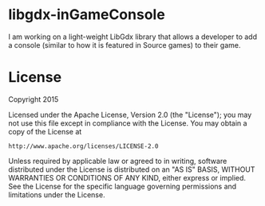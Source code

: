 # libgdx-inGameConsole
I am working on a light-weight LibGdx library that allows a developer to add a console (similar to how it is featured in Source games) to their game.

License
=======
Copyright 2015

Licensed under the Apache License, Version 2.0 (the "License");
you may not use this file except in compliance with the License.
You may obtain a copy of the License at

    http://www.apache.org/licenses/LICENSE-2.0

Unless required by applicable law or agreed to in writing, software
distributed under the License is distributed on an "AS IS" BASIS,
WITHOUT WARRANTIES OR CONDITIONS OF ANY KIND, either express or implied.
See the License for the specific language governing permissions and
limitations under the License.
